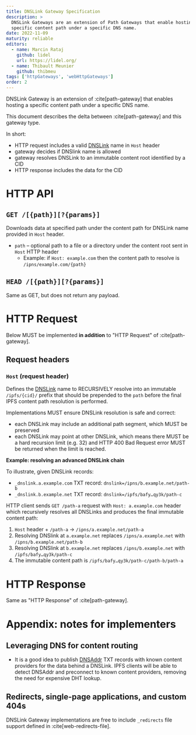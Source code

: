 ```yaml
---
title: DNSLink Gateway Specification
description: >
  DNSLink Gateways are an extension of Path Gateways that enable hosting a
  specific content path under a specific DNS name.
date: 2022-11-09
maturity: reliable
editors:
  - name: Marcin Rataj
    github: lidel
    url: https://lidel.org/
  - name: Thibault Meunier
    github: thibmeu
tags: ['httpGateways', 'webHttpGateways']
order: 2
---
```


DNSLink Gateway is an extension of :cite[path-gateway] that enables hosting a
specific content path under a specific DNS name.

This document describes the delta between :cite[path-gateway] and this gateway type.

In short:

- HTTP request includes a valid [DNSLink](https://dnslink.dev/) name in `Host` header
- gateway decides if DNSlink name is allowed
- gateway resolves DNSLink to an immutable content root identified by a CID
- HTTP response includes the data for the CID

# HTTP API

## `GET /[{path}][?{params}]`

Downloads data at specified path under the content path for DNSLink name provided in `Host` header.

- `path` – optional path to a file or a directory under the content root sent in `Host` HTTP header
  - Example: if `Host: example.com` then the content path to resolve is `/ipns/example.com/{path}`

## `HEAD /[{path}][?{params}]`

Same as GET, but does not return any payload.

# HTTP Request

Below MUST be implemented **in addition** to "HTTP Request" of :cite[path-gateway].

## Request headers

### `Host` (request header)

Defines the [DNSLink](https://docs.ipfs.io/concepts/glossary/#dnslink) name
to RECURSIVELY resolve into an immutable `/ipfs/{cid}/` prefix that should
be prepended to the `path` before the final IPFS content path resolution
is performed.

Implementations MUST ensure DNSLink resolution is safe and correct:

- each DNSLink may include an additional path segment, which MUST be preserved
- each DNSLink may point at other DNSLink, which means there MUST be a hard
  recursion limit (e.g. 32) and HTTP 400 Bad Request error MUST be returned
  when the limit is reached.

**Example: resolving an advanced DNSLink chain**

To illustrate, given DNSLink records:

- `_dnslink.a.example.com` TXT record: `dnslink=/ipns/b.example.net/path-b`
- `_dnslink.b.example.net` TXT record: `dnslink=/ipfs/bafy…qy3k/path-c`

HTTP client sends `GET /path-a` request with  `Host: a.example.com` header
which recursively resolves all DNSLinks and produces the final immutable
content path:

1. `Host` header + `/path-a` → `/ipns/a.example.net/path-a`
2. Resolving DNSlink at `a.example.net` replaces `/ipns/a.example.net` with `/ipns/b.example.net/path-b`
3. Resolving DNSlink at `b.example.net` replaces `/ipns/b.example.net` with `/ipfs/bafy…qy3k/path-c`
4. The immutable content path is `/ipfs/bafy…qy3k/path-c/path-b/path-a`

# HTTP Response

Same as "HTTP Response" of :cite[path-gateway].

# Appendix: notes for implementers

## Leveraging DNS for content routing

- It is a good idea to publish
  [DNSAddr](https://github.com/multiformats/multiaddr/blob/master/protocols/DNSADDR.md)
  TXT records with known content providers for the data behind a DNSLink. IPFS
  clients will be able to detect DNSAddr and preconnect to known content
  providers, removing the need for expensive DHT lookup.

## Redirects, single-page applications, and custom 404s

DNSLink Gateway implementations are free to include `_redirects` file support
defined in :cite[web-redirects-file].
